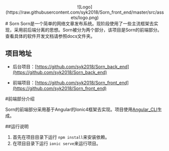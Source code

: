 <center>![Logo](https://raw.githubusercontent.com/syk2018/Sorn_front_end/master/src/assets/logo.png)</center>
# Sorn
Sorn是一个简单的网络文章发布系统。现阶段使用了一些主流框架去实现，采用前后端分离的思想。Sorn被分为两个部分，该项目是Sorn的前端部分。查看具体的软件开发文档请参照docs文件夹。

## 项目地址

- 后台项目：[https://github.com/syk2018/Sorn_back_end](https://github.com/syk2018/Sorn_back_end)

- 前端项目：[https://github.com/syk2018/Sorn_front_end](https://github.com/syk2018/Sorn_front_end)

#前端部分介绍

Sorn的前端部分采用基于Angular的Ionic4框架去实现。项目使用[Angular_CLI](https://github.com/angular/angular-cli)生成。

##运行说明

1. 首先在项目目录下运行 `npm install`来安装依赖。
2. 在项目目录下运行 `ionic serve`来运行项目。

